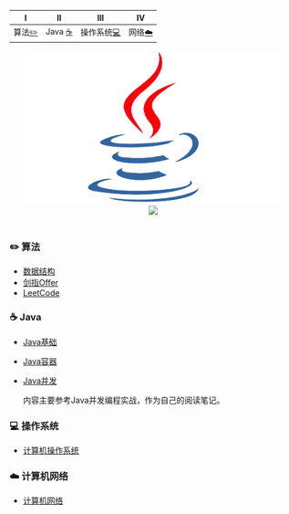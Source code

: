 
| Ⅰ | Ⅱ | Ⅲ | Ⅳ |
| :--------: | :---------: | :---------: | :---------: |
| 算法[:pencil2:](#pencil2-算法) | Java [:coffee:](#coffee-Java) | 操作系统[:computer:](#computer-操作系统)|网络[:cloud:](#cloud-网络) |

<div align="center">
    <img src="pics//java.gif" width="450px"/>
    <br>
    <a href="https://github.com/MinheZ"> <img src="https://img.shields.io/badge/_-MinheZ-4ab8a1.svg"></a>
</div><br>

### :pencil2: 算法
- [数据结构](https://github.com/MinheZ/Notes/blob/master/note/数据结构.md)
- [剑指Offer](https://github.com/MinheZ/Notes/blob/master/note/剑指Offer.md)
- [LeetCode](https://github.com/MinheZ/Notes/blob/master/note/LeetCode.md)

### :coffee: Java
- [Java基础](https://github.com/MinheZ/Notes/blob/master/note/Java基础.md)


- [Java容器](https://github.com/MinheZ/Notes/blob/master/note/Java容器.md)


- [Java并发](https://github.com/MinheZ/Notes/blob/master/note/Java并发.md)

  内容主要参考Java并发编程实战，作为自己的阅读笔记。

### :computer: 操作系统
- [计算机操作系统](https://github.com/MinheZ/Notes/blob/master/note/计算机操作系统.md)


### :cloud: 计算机网络
- [计算机网络](https://github.com/MinheZ/Notes/blob/master/note/计算机网络.md)
